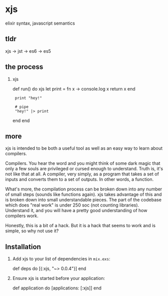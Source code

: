 # xjs 

elixir syntax, javascript semantics

## tldr

xjs -> jst -> es6 -> es5 

## the process

1. xjs

    def run() do
      xjs
        let print = fn x ->
          console.log x
          return x
        end

        print "hey!"
        
        # pipe
        "hey!" |> print
      end
    end

## more

xjs is intended to be both a useful tool as well as an easy way to learn about compilers.

Compilers. You hear the word and you might think of some dark magic that only a few souls are privileged or cursed enough to understand. Truth is, it's not like that at all. A compiler, very simply, as a program that takes a set of inputs and converts them to a set of outputs. In other words, a function. 

What's more, the compilation process can be broken down into any number of small steps (sounds like functions again). xjs takes advantage of this and is broken down into small understandable pieces. The part of the codebase which does "real work" is under 250 soc (not counting libraries). Understand it, and you will have a pretty good understanding of how compilers work.

Honestly, this is a bit of a hack. But it is a hack that seems to work and is simple, so why not use it?

## Installation

  1. Add xjs to your list of dependencies in `mix.exs`:

        def deps do
          [{:xjs, "~> 0.0.4"}]
        end

  2. Ensure xjs is started before your application:

        def application do
          [applications: [:xjs]]
        end

